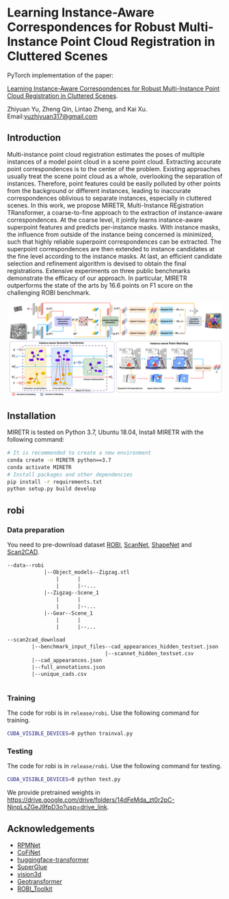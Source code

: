 # Learning Instance-Aware Correspondences for Robust Multi-Instance Point Cloud Registration in Cluttered Scenes

PyTorch implementation of the paper:

[Learning Instance-Aware Correspondences for Robust Multi-Instance Point Cloud Registration in Cluttered Scenes](https://arxiv.org/abs/2404.04557).

Zhiyuan Yu, Zheng Qin, Lintao Zheng, and Kai Xu.
Email:yuzhiyuan317@gmail.com
## Introduction

Multi-instance point cloud registration estimates the poses of multiple instances of a model point cloud in a scene point cloud. Extracting accurate point correspondences is to the center of the problem. Existing approaches
usually treat the scene point cloud as a whole, overlooking the separation of instances. Therefore, point features could be easily polluted by other points from the background or different instances, leading to inaccurate correspondences oblivious to separate instances, especially in cluttered scenes. In this work, we propose MIRETR, Multi-Instance REgistration TRansformer, a coarse-to-fine approach to the extraction of instance-aware correspondences. At the coarse level, it jointly learns instance-aware superpoint features and predicts per-instance masks. With instance masks, the influence from outside of the instance being concerned is minimized, such that highly reliable superpoint correspondences can be extracted. The superpoint correspondences are then extended to instance candidates at the fine level according to the instance masks. At last, an efficient candidate selection and refinement algorithm is devised to obtain the final registrations. Extensive experiments on three public benchmarks demonstrate the efficacy of our approach. In particular, MIRETR outperforms the state of the arts by 16.6 points on F1 score on the challenging ROBI benchmark.

![](assets/pipeline.png)
## Installation

MIRETR is tested on Python 3.7, Ubuntu 18.04,
Install MIRETR with the following command:

```bash
# It is recommended to create a new environment
conda create -n MIRETR python==3.7
conda activate MIRETR
# Install packages and other dependencies
pip install -r requirements.txt
python setup.py build develop
```


## robi

### Data preparation
You need to pre-download dataset [ROBI](https://www.trailab.utias.utoronto.ca/robi), [ScanNet](https://github.com/ScanNet/ScanNet), [ShapeNet](https://www.shapenet.org/) and [Scan2CAD](https://github.com/skanti/Scan2CAD). 

```text
--data--robi
            |--Object_models--Zigzag.stl
                |      |        
                |      |--...
            |--Zigzag--Scene_1
                |      |        
                |      |--...
            |--Gear--Scene_1
                |      |              
                |      |--...
```  

```text
--scan2cad_download
        |--benchmark_input_files--cad_appearances_hidden_testset.json
                                |--scannet_hidden_testset.csv
        |--cad_appearances.json
        |--full_annotations.json
        |--unique_cads.csv
        
```  
### Training

The code for robi is in `release/robi`. Use the following command for training.

```bash
CUDA_VISIBLE_DEVICES=0 python trainval.py
```

### Testing

The code for robi is in `release/robi`. Use the following command for testing.

```bash
CUDA_VISIBLE_DEVICES=0 python test.py
```
We provide pretrained weights in https://drive.google.com/drive/folders/14dFeMda_zt0r2pC-NjnpLsZGeJ9fpD3o?usp=drive_link.
## Acknowledgements

- [RPMNet](https://github.com/yewzijian/RPMNet)
- [CoFiNet](https://github.com/haoyu94/Coarse-to-fine-correspondences)
- [huggingface-transformer](https://github.com/huggingface/transformers)
- [SuperGlue](https://github.com/magicleap/SuperGluePretrainedNetwork)
- [vision3d](https://github.com/qinzheng93/vision3d)
- [Geotransformer](https://github.com/qinzheng93/GeoTransformer)
- [ROBI_Toolkit](https://github.com/junyang224/ROBI_Toolkit)

